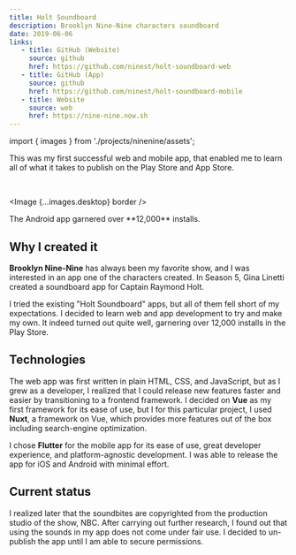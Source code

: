 ```yaml
---
title: Holt Soundboard
description: Brooklyn Nine-Nine characters soundboard
date: 2019-06-06
links:
   - title: GitHub (Website)
     source: github
     href: https://github.com/ninest/holt-soundboard-web
   - title: GitHub (App)
     source: github
     href: https://github.com/ninest/holt-soundboard-mobile
   - title: Website
     source: web
     href: https://nine-nine.now.sh
---
```


import { images } from './projects/ninenine/assets';

This was my first successful web and mobile app, that enabled me to learn all of what it takes to publish on the Play Store and App Store.


<div className="flex space-x-base md:w-4/6 m-auto">
  <Image {...images.main} border />
  <Image {...images.favorites} border />
</div>

<Image {...images.desktop} border />

<Alert variant="primary">
The Android app garnered over **12,000** installs.
</Alert>

## Why I created it

**Brooklyn Nine-Nine** has always been my favorite show, and I was interested in an app one of the characters created. In Season 5, Gina Linetti created a soundboard app for Captain Raymond Holt.

I tried the existing "Holt Soundboard" apps, but all of them fell short of my expectations. I decided to learn web and app development to try and make my own. It indeed turned out quite well, garnering over 12,000 installs in the Play Store.

## Technologies

The web app was first written in plain HTML, CSS, and JavaScript, but as I grew as a developer, I realized that I could release new features faster and easier by transitioning to a frontend framework. I decided on **Vue** as my first framework for its ease of use, but I for this particular project, I used **Nuxt**, a framework on Vue, which provides more features out of the box including search-engine optimization.

I chose **Flutter** for the mobile app for its ease of use, great developer experience, and platform-agnostic development. I was able to release the app for iOS and Android with minimal effort.

## Current status

I realized later that the soundbites are copyrighted from the production studio of the show, NBC. After carrying out further research, I found out that using the sounds in my app does not come under fair use. I decided to un-publish the app until I am able to secure permissions.
